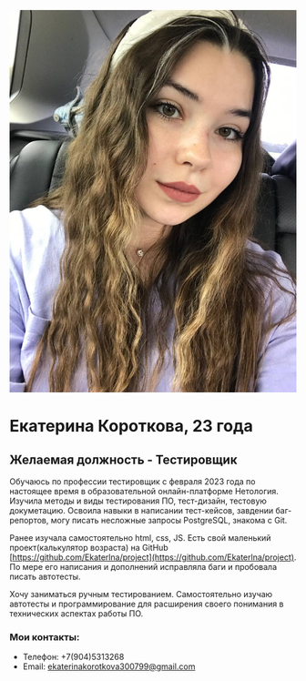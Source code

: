 

![photo](https://github.com/Ekaterlna/Portfolio/blob/main/photo_2023-06-06_13-50-03.jpg)


[# Оу, ну да, это я... Как я докатился до жизни такой? Чтож!]: #

# Екатерина Короткова, 23 года
## Желаемая должность - Тестировщик


Обучаюсь по профессии тестировщик с февраля 2023 года по настоящее время в образовательной онлайн-платформе Нетология.
Изучила методы и виды тестирования ПО, тест-дизайн, тестовую докуметацию. 
Освоила навыки в написании тест-кейсов, завдении баг-репортов, могу писать несложные запросы PostgreSQL, знакома с Git.

Ранее изучала самостоятельно html, css, JS. Есть свой маленький проект(калькулятор возраста) на GitHub [https://github.com/Ekaterlna/project](https://github.com/Ekaterlna/project). По мере его написания и дополнений исправляла баги и пробовала писать автотесты.

Хочу заниматься ручным тестированием. Самостоятельно изучаю автотесты и программирование для расширения своего понимания в технических аспектах работы ПО.

### Мои контакты:
* Телефон: +7(904)5313268
* Email: [ekaterinakorotkova300799@gmail.com](mailto:ekaterinakorotkova300799@gmail.com)
